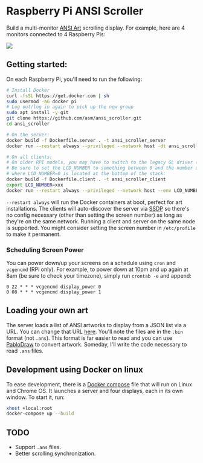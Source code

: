 # Raspberry Pi ANSI Scroller
Build a multi-monitor [ANSI Art](https://en.wikipedia.org/wiki/ANSI_art) scrolling display.  For example, here are 4 monitors connected to 4 Raspberry Pis:

![](http://asm.dj/ansi/art.jpg)

## Getting started:
On each Raspberry Pi, you'll need to run the following:

```bash
# Install Docker
curl -fsSL https://get.docker.com | sh
sudo usermod -aG docker pi
# Log out/log in again to pick up the new group
sudo apt install -y git
git clone https://github.com/asm/ansi_scroller.git
cd ansi_scroller

# On the server:
docker build -f Dockerfile.server . -t ansi_scroller_server
docker run --restart always --privileged --network host -dt ansi_scroller_server

# On all clients:
# On older RPI models, you may have to switch to the legacy GL driver (use raspi-config) if you see errors when launching the client
# Be sure to set the LCD_NUMBER to something between 0 and the number of screens - 1
# where LCD_NUMBER=0 is located at the bottom of the stack:
docker build -f Dockerfile.client . -t ansi_scroller_client
export LCD_NUMBER=xxx
docker run --restart always --privileged --network host --env LCD_NUMBER -dt ansi_scroller_client
```
`--restart always` will run the Docker containers at boot, perfect for art installations.  The clients will auto-discover the server via [SSDP](https://en.wikipedia.org/wiki/Simple_Service_Discovery_Protocol) so there's no config necessary (other than setting the screen number) as long as they're on the same network.  Running a client and server on the same node is supported.  You might consider setting the screen number in `/etc/profile` to make it permanent.

### Scheduling Screen Power
You can power down/up your screens on a schedule using `cron` and `vcgencmd` (RPi only).  For example, to power down at 10pm and up again at 8am (be sure to check your timezone), simply run `crontab -e` and append:

```
0 22 * * * vcgencmd display_power 0
0 08 * * * vcgencmd display_power 1
```

## Loading your own art
The server loads a list of ANSI artworks to display from a JSON list via a URL.  You can change that URL [here](https://github.com/asm/ansi_scroller/blob/master/bin/ansi_server.rb#L23).  You'll note the files are in the `.bin` format (not `.ans`).  This format is far easier to read and you can use [PabloDraw](http://picoe.ca/products/pablodraw/) to convert artwork.  Someday, I'll write the code necessary to read `.ans` files.

## Development using Docker on linux
To ease development, there is a [Docker compose](https://github.com/asm/ansi_scroller/blob/master/docker-compose.yml) file that will run on Linux and Chrome OS.  It launches a server and four displays, each in its own window.  To start it, run:

```bash
xhost +local:root
docker-compose up --build
```

## TODO
* Support `.ans` files.
* Better scrolling synchronization.


